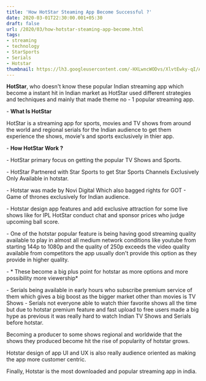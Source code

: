 ```yaml
---
title: 'How HotStar Steaming App Become Successful ?'
date: 2020-03-01T22:30:00.001+05:30
draft: false
url: /2020/03/how-hotstar-steaming-app-become.html
tags: 
- streaming
- technology
- StarSports
- Serials
- Hotstar
thumbnail: https://lh3.googleusercontent.com/-HXLwncWODvs/XlvtEwky-qI/AAAAAAAABMw/kjDIRGE-p_kWQvJNE9MOtMfKMwxSU5X9QCLcBGAsYHQ/s1600/IMG_20200301_223639_753.jpg
---
```


**HotStar**, who doesn't know these popular Indian streaming app which become a instant hit in Indian market as HotStar used different strategies and techniques and mainly that made theme no - 1 popular streaming app.

  

\- **What Is HotStar**

  

HotStar is a streaming app for sports, movies and TV shows from around the world and regional serials for the Indian audience to get them experience the shows, movie's and sports exclusively in thier app.

  

\- **How HotStar Work ?**

  

\- HotStar primary focus on getting the popular TV Shows and Sports.

  

\- HotStar Partnered with Star Sports to get Star Sports Channels Exclusively Only Available in hotstar.

  

\- Hotstar was made by Novi Digital Which also bagged rights for GOT - Game of thrones exclusively for Indian audience.

  

\- Hotstar design app features and add exclusive attraction for some live shows like for IPL HotStar conduct chat and sponsor prices who judge upcoming ball score.

  

\- One of the hotstar popular feature is being having good streaming quality available to play in almost all medium network conditions like youtube from starting 144p to 1080p and the quality of 250p exceeds the video quality available from competitors the app usually don't provide this option as they provide in higher quality.

  

\- \* These become a big plus point for hotstar as more options and more possibility more viewership\*

  

\- Serials being available in early hours who subscribe premium service of them which gives a big boost as the bigger market other than movies is TV Shows - Serials not everyone able to watch thier favorite shows all the time but due to hotstar premium feature and fast upload to free users made a big hype as previous it was really hard to watch Indian TV Shows and Serials before hotstar.

  

Becoming a producer to some shows regional and worldwide that the shows they produced become hit the rise of popularity of hotstar grows.

  

Hotstar design of app UI and UX is also really audience oriented as making the app more customer centric.

  

Finally, Hotstar is the most downloaded and popular streaming app in india.